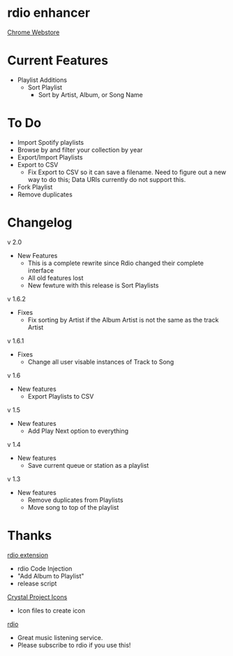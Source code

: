 rdio enhancer
=================

[Chrome Webstore](https://chrome.google.com/webstore/detail/hmaalfaappddkggilhahaebfhdmmmngf)


Current Features
================

* Playlist Additions
	* Sort Playlist
		* Sort by Artist, Album, or Song Name


To Do
================
* Import Spotify playlists
* Browse by and filter your collection by year
* Export/Import Playlists
* Export to CSV
	* Fix Export to CSV so it can save a filename. Need to figure out a new way to do this; Data URIs currently do not support this.
* Fork Playlist
* Remove duplicates


Changelog
================
v 2.0

* New Features
	* This is a complete rewrite since Rdio changed their complete interface
	* All old features lost
	* New fewture with this release is Sort Playlists

v 1.6.2

* Fixes
	* Fix sorting by Artist if the Album Artist is not the same as the track Artist

v 1.6.1

* Fixes
	* Change all user visable instances of Track to Song

v 1.6

* New features
	* Export Playlists to CSV

v 1.5

* New features
	* Add Play Next option to everything

v 1.4

* New features
	* Save current queue or station as a playlist

v 1.3

* New features
	* Remove duplicates from Playlists
	* Move song to top of the playlist

Thanks
================

[rdio extension](http://github.com/fberger/rdio-extension)

  * rdio Code Injection
  * "Add Album to Playlist"
  * release script

[Crystal Project Icons](http://www.everaldo.com/crystal/)

  * Icon files to create icon

[rdio](http://www.rdio.com/)

  * Great music listening service.
  * Please subscribe to rdio if you use this!
